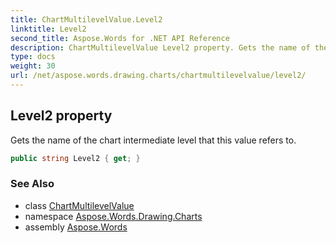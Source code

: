 ```yaml
---
title: ChartMultilevelValue.Level2
linktitle: Level2
second_title: Aspose.Words for .NET API Reference
description: ChartMultilevelValue Level2 property. Gets the name of the chart intermediate level that this value refers to in C#.
type: docs
weight: 30
url: /net/aspose.words.drawing.charts/chartmultilevelvalue/level2/
---
```

## Level2 property

Gets the name of the chart intermediate level that this value refers to.

```csharp
public string Level2 { get; }
```

### See Also

* class [ChartMultilevelValue](../)
* namespace [Aspose.Words.Drawing.Charts](../../chartmultilevelvalue/)
* assembly [Aspose.Words](../../../)
